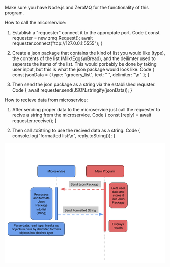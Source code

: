 Make sure you have Node.js and ZeroMQ for the functionality of this program.

How to call the micorservice: 
1. Establish a "requester" connect it to the appropiate port.
    Code {
        const requester = new zmq.Request();
        await requester.connect("tcp://127.0.0.1:5555");
        }

2. Create a json package that contains the kind of list you would like (type), the contents of the list (Milk\Eggs\nBread), and the deilimter used to
   seperate the items of the list. This would porbably be done by taking user input, but this is what the json package would look like.
   Code {
        const jsonData = { type: "grocery_list", text: " ", delimiter: "\n" };
        }

3. Then send the json package as a string via the established requster.
    Code {
        await requester.send(JSON.stringify(jsonData));
        }

How to recieve data from microservice:
1. After sending proper data to the microservice just call the requester to recive a string from the microservice.
    Code {
        const [reply] = await requester.receive();
        }

2. Then call .toString to use the recived data as a string.
    Code {
        console.log("formatted list:\n", reply.toString());
        }

![Alt text](UMLDiagram.png)